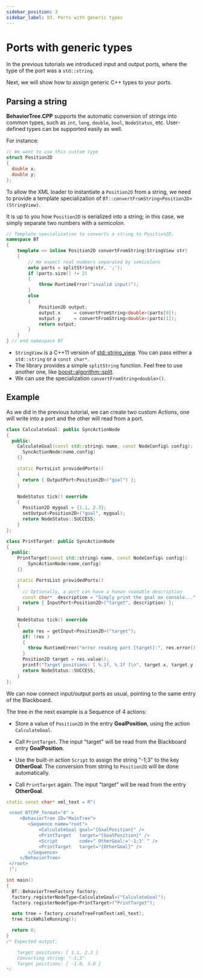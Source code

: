 ```yaml
---
sidebar_position: 3
sidebar_label: 03. Ports with generic types
---
```


# Ports with generic types

In the previous tutorials we introduced input and output ports, where the
type of the port was a `std::string`.

Next, we will show how to assign generic C++ types to your ports.

## Parsing a string

__BehaviorTree.CPP__ supports the automatic conversion of strings into common
types, such as `int`, `long`, `double`, `bool`, `NodeStatus`, etc.
User-defined types can be supported easily as well. 

For instance:

``` cpp
// We want to use this custom type
struct Position2D 
{ 
  double x;
  double y; 
};
```

To allow the XML loader to instantiate a `Position2D` from a string,
we need to provide a template 
specialization of `BT::convertFromString<Position2D>(StringView)`.

It is up to you how `Position2D` is serialized into a string; in this case, 
we simply separate two numbers with a _semicolon_.

``` cpp
// Template specialization to converts a string to Position2D.
namespace BT
{
    template <> inline Position2D convertFromString(StringView str)
    {
        // We expect real numbers separated by semicolons
        auto parts = splitString(str, ';');
        if (parts.size() != 2)
        {
            throw RuntimeError("invalid input)");
        }
        else
        {
            Position2D output;
            output.x     = convertFromString<double>(parts[0]);
            output.y     = convertFromString<double>(parts[1]);
            return output;
        }
    }
} // end namespace BT
```

- `StringView` is a C++11 version of [std::string_view](https://en.cppreference.com/w/cpp/header/string_view). 
   You can pass either a `std::string` or a `const char*`.
-  The library provides a simple `splitString` function. Feel free to use another
   one, like [boost::algorithm::split](https://www.boost.org/doc/libs/1_80_0/doc/html/boost/algorithm/split.html).
-  We can use the specialization `convertFromString<double>()`.  
   
## Example

As we did in the previous tutorial, we can create two custom Actions,
one will write into a port and the other will read from a port.

``` cpp
class CalculateGoal: public SyncActionNode
{
  public:
    CalculateGoal(const std::string& name, const NodeConfig& config):
      SyncActionNode(name,config)
    {}

    static PortsList providedPorts()
    {
      return { OutputPort<Position2D>("goal") };
    }

    NodeStatus tick() override
    {
      Position2D mygoal = {1.1, 2.3};
      setOutput<Position2D>("goal", mygoal);
      return NodeStatus::SUCCESS;
    }
};

class PrintTarget: public SyncActionNode
{
  public:
    PrintTarget(const std::string& name, const NodeConfig& config):
        SyncActionNode(name,config)
    {}

    static PortsList providedPorts()
    {
      // Optionally, a port can have a human readable description
      const char*  description = "Simply print the goal on console...";
      return { InputPort<Position2D>("target", description) };
    }
      
    NodeStatus tick() override
    {
      auto res = getInput<Position2D>("target");
      if( !res )
      {
        throw RuntimeError("error reading port [target]:", res.error());
      }
      Position2D target = res.value();
      printf("Target positions: [ %.1f, %.1f ]\n", target.x, target.y );
      return NodeStatus::SUCCESS;
    }
};
```   

We can now connect input/output ports as usual, pointing to the same 
entry of the Blackboard.

The tree in the next example is a Sequence of 4 actions:

- Store a value of `Position2D` in the entry __GoalPosition__,
  using the action `CalculateGoal`.

- Call `PrintTarget`. The input "target" will be read from the Blackboard
  entry __GoalPosition__.

- Use the built-in action `Script` to assign the string "-1;3" to the key __OtherGoal__.
  The conversion from string to `Position2D` will be done automatically.

- Call `PrintTarget` again. The input "target" will be read from the
  entry __OtherGoal__.


``` cpp  
static const char* xml_text = R"(

 <root BTCPP_format="4" >
     <BehaviorTree ID="MainTree">
        <Sequence name="root">
            <CalculateGoal goal="{GoalPosition}" />
            <PrintTarget   target="{GoalPosition}" />
            <Script        code=" OtherGoal:='-1;3' " />
            <PrintTarget   target="{OtherGoal}" />
        </Sequence>
     </BehaviorTree>
 </root>
 )";

int main()
{
  BT::BehaviorTreeFactory factory;
  factory.registerNodeType<CalculateGoal>("CalculateGoal");
  factory.registerNodeType<PrintTarget>("PrintTarget");

  auto tree = factory.createTreeFromText(xml_text);
  tree.tickWhileRunning();

  return 0;
}
/* Expected output:

    Target positions: [ 1.1, 2.3 ]
    Converting string: "-1;3"
    Target positions: [ -1.0, 3.0 ]
*/
```  






   
